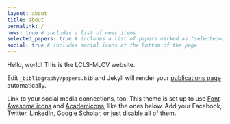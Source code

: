 ```yaml
---
layout: about
title: about
permalink: /
news: true # includes a list of news items
selected_papers: true # includes a list of papers marked as "selected={true}"
social: true # includes social icons at the bottom of the page
---
```


Hello, world! This is the LCLS-MLCV website.

Edit `_bibliography/papers.bib` and Jekyll will render your [publications page](/al-folio/publications/) automatically.

Link to your social media connections, too. This theme is set up to use [Font Awesome icons](https://fontawesome.com/) and [Academicons](https://jpswalsh.github.io/academicons/), like the ones below. Add your Facebook, Twitter, LinkedIn, Google Scholar, or just disable all of them.
